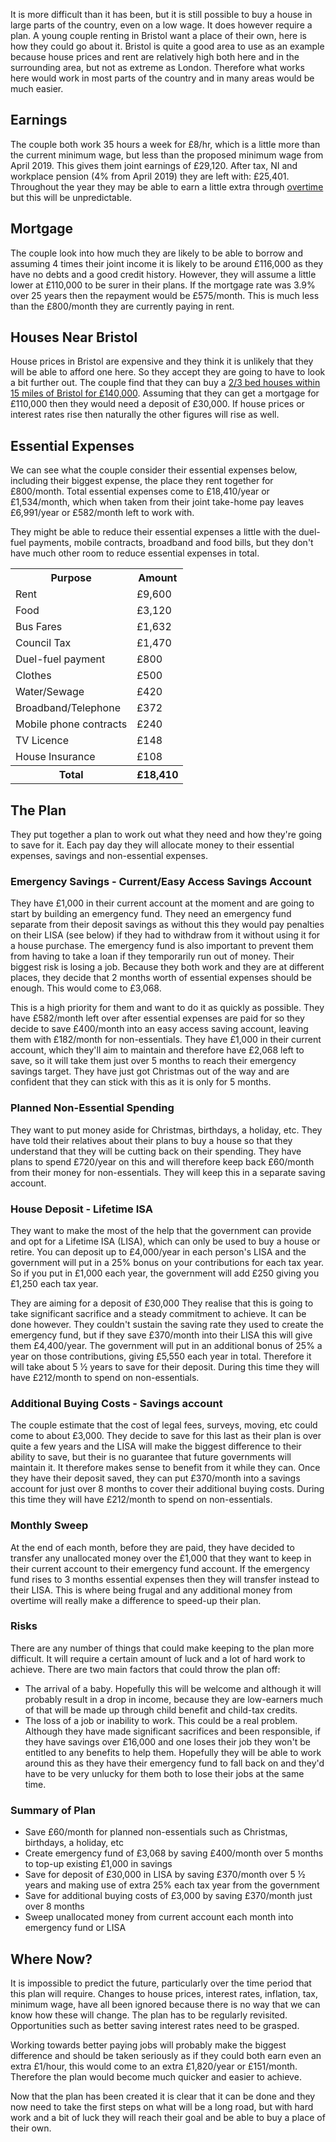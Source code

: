 It is more difficult than it has been, but it is still possible to buy a house in large parts of the country, even on a low wage.  It does however require a plan.  A young couple renting in Bristol want a place of their own, here is how they could go about it.  Bristol is quite a good area to use as an example because house prices and rent are relatively high both here and in the surrounding area, but not as extreme as London.  Therefore what works here would work in most parts of the country and in many areas would be much easier.

## Earnings
The couple both work 35 hours a week for £8/hr, which is a little more than the current minimum wage, but less than the proposed minimum wage from April 2019.  This gives them joint earnings of £29,120.  After tax, NI and workplace pension (4% from April 2019) they are left with: £25,401.  Throughout the year they may be able to earn a little extra through [overtime](/articles/boosting-our-finances-with-overtime/) but this will be unpredictable.

## Mortgage
The couple look into how much they are likely to be able to borrow and assuming 4 times their joint income it is likely to be around £116,000 as they have no debts and a good credit history.  However, they will assume a little lower at £110,000 to be surer in their plans.  If the mortgage rate was 3.9% over 25 years then the repayment would be £575/month.  This is much less than the £800/month they are currently paying in rent.

## Houses Near Bristol
House prices in Bristol are expensive and they think it is unlikely that they will be able to afford one here.  So they accept they are going to have to look a bit further out.  The couple find that they can buy a [2/3 bed houses within 15 miles of Bristol for £140,000](https://www.rightmove.co.uk/property-for-sale/find.html?locationIdentifier=REGION%5E93829&minBedrooms=2&maxPrice=140000&radius=15.0&propertyTypes=bungalow%2Cdetached%2Csemi-detached%2Cterraced%2Cflat&includeSSTC=false&dontShow=retirement%2CsharedOwnership).  Assuming that they can get a mortgage for £110,000 then they would need a deposit of £30,000.  If house prices or interest rates rise then naturally the other figures will rise as well.


## Essential Expenses

<script type="text/javascript" src="https://www.gstatic.com/charts/loader.js"></script>
<script type="text/javascript">
  google.charts.load('current', {'packages':['corechart']});
  google.charts.setOnLoadCallback(drawChart);

  function drawChart() {
    var data = new google.visualization.DataTable();
    data.addColumn('string', 'Expense');
    data.addColumn('number', 'Amount');
    data.addRows([
      ['Rent', 9600],
      ['Food', 3120],
      ['Bus Fares', 1632],
      ['Council Tax', 1470],
      ['Duel-fuel payment', 800],
      ['Water/Sewage', 420],
      ['Broadband/Telephone', 372],
      ['Clothes', 500],
      ['TV Licence', 148],
      ['House Insurance', 108],
    ]);
    var options = {'title':'Essential Expenses',
                   'width':600,
                   'height':500};
    var chart = new google.visualization.PieChart(document.getElementById('chart_div'));
    chart.draw(data, options);
  }
</script>
<div class="pull-right" id="chart_div"></div>

We can see what the couple consider their essential expenses below, including their biggest expense, the place they rent together for £800/month.  Total essential expenses come to £18,410/year or £1,534/month, which when taken from their joint take-home pay leaves £6,991/year or £582/month left to work with.

They might be able to reduce their essential expenses a little with the duel-fuel payments, mobile contracts, broadband and food bills, but they don't have much other room to reduce essential expenses in total.

<table class="table table-bordered hand-written">
  <tr><th>Purpose</th><th class="text-right">Amount</th></tr>
  <tr><td>Rent</td><td class="text-right">£9,600</td></tr>
  <tr><td>Food</td><td class="text-right">£3,120</td></tr>
  <tr><td>Bus Fares</td><td class="text-right">£1,632</td></tr>
  <tr><td>Council Tax</td><td class="text-right">£1,470</td></tr>
  <tr><td>Duel-fuel payment</td><td class="text-right">£800</td></tr>
  <tr><td>Clothes</td><td class="text-right">£500</td></tr>
  <tr><td>Water/Sewage</td><td class="text-right">£420</td></tr>
  <tr><td>Broadband/Telephone</td><td class="text-right">£372</td></tr>
  <tr><td>Mobile phone contracts</td><td class="text-right">£240</td></tr>
  <tr><td>TV Licence</td><td class="text-right">£148</td></tr>
  <tr><td>House Insurance</td><td class="text-right">£108</td></tr>
  <tr><th>Total</th><th class="text-right">£18,410</td></tr>
</table>



## The Plan

They put together a plan to work out what they need and how they're going to save for it.  Each pay day they will allocate money to their essential expenses, savings and non-essential expenses.

### Emergency Savings - Current/Easy Access Savings Account
They have £1,000 in their current account at the moment and are going to start by building an emergency fund.  They need an emergency fund separate from their deposit savings as without this they would pay penalties on their LISA (see below) if they had to withdraw from it without using it for a house purchase.  The emergency fund is also important to prevent them from having to take a loan if they temporarily run out of money.  Their biggest risk is losing a job. Because they both work and they are at different places, they decide that 2 months worth of essential expenses should be enough.  This would come to £3,068.

This is a high priority for them and want to do it as quickly as possible.  They have £582/month left over after essential expenses are paid for so they decide to save £400/month into an easy access saving account, leaving them with £182/month for non-essentials.  They have £1,000 in their current account, which they'll aim to maintain and therefore have £2,068 left to save, so it will take them just over 5 months to reach their emergency savings target.  They have just got Christmas out of the way and are confident that they can stick with this as it is only for 5 months.


### Planned Non-Essential Spending
They want to put money aside for Christmas, birthdays, a holiday, etc.  They have told their relatives about their plans to buy a house so that they understand that they will be cutting back on their spending.  They have plans to spend £720/year on this and will therefore keep back £60/month from their money for non-essentials.  They will keep this in a separate saving account.


### House Deposit - Lifetime ISA
<script type="text/javascript">
  google.charts.load('current', {'packages':['corechart']});
  google.charts.setOnLoadCallback(drawChart);

  function drawChart() {
    var data = new google.visualization.DataTable();
    data.addColumn('string', 'Use');
    data.addColumn('number', 'Amount');
    data.addRows([
      ['Essential expenses', 18410],
      ['LISA deposits', 4400],
      ['Unplanned non-essentials', 1931],
      ['Planned non-essentials', 720],
    ]);
    var options = {'title':'Yearly Budget While Saving in LISA',
                   'width':600,
                   'height':500};
    var chart = new google.visualization.PieChart(document.getElementById('lisa_budget_chart_div'));
    chart.draw(data, options);
  }
</script>
<div class="pull-right" id="lisa_budget_chart_div"></div>

They want to make the most of the help that the government can provide and opt for a Lifetime ISA (LISA), which can only be used to buy a house or retire.  You can deposit up to £4,000/year in each person's LISA and the government will put in a 25% bonus on your contributions for each tax year.  So if you put in £1,000 each year, the government will add £250 giving you £1,250 each tax year.

They are aiming for a deposit of £30,000  They realise that this is going to take significant sacrifice and a steady commitment to achieve.  It can be done however.  They couldn't sustain the saving rate they used to create the emergency fund, but if they save £370/month into their LISA this will give them £4,400/year.  The government will put in an additional bonus of 25% a year on those contributions, giving £5,550 each year in total.  Therefore it will take about 5 &frac12; years to save for their deposit.  During this time they will have £212/month to spend on non-essentials.

### Additional Buying Costs - Savings account
The couple estimate that the cost of legal fees, surveys, moving, etc could come to about £3,000.  They decide to save for this last as their plan is over quite a few years and the LISA will make the biggest difference to their ability to save, but their is no guarantee that future governments will maintain it.  It therefore makes sense to benefit from it while they can.  Once they have their deposit saved, they can put £370/month into a savings account for just over 8 months to cover their additional buying costs.  During this time they will have £212/month to spend on non-essentials.

### Monthly Sweep
At the end of each month, before they are paid, they have decided to transfer any unallocated money over the £1,000 that they want to keep in their current account to their emergency fund account.  If the emergency fund rises to 3 months essential expenses then they will transfer instead to their LISA.  This is where being frugal and any additional money from overtime will really make a difference to speed-up their plan.

### Risks
There are any number of things that could make keeping to the plan more difficult.  It will require a certain amount of luck and a lot of hard work to achieve.  There are two main factors that could throw the plan off:
* The arrival of a baby.  Hopefully this will be welcome and although it will probably result in a drop in income, because they are low-earners much of that will be made up through child benefit and child-tax credits.
* The loss of a job or inability to work.  This could be a real problem.  Although they have made significant sacrifices and been responsible, if they have savings over £16,000 and one loses their job they won't be entitled to any benefits to help them.  Hopefully they will be able to work around this as they have their emergency fund to fall back on and they'd have to be very unlucky for them both to lose their jobs at the same time.

### Summary of Plan
* Save £60/month for planned non-essentials such as Christmas, birthdays, a holiday, etc
* Create emergency fund of £3,068 by saving £400/month over 5 months to top-up existing £1,000 in savings
* Save for deposit of £30,000 in LISA by saving £370/month over 5 &frac12; years and making use of extra 25% each tax year from the government
* Save for additional buying costs of £3,000 by saving £370/month just over 8 months
* Sweep unallocated money from current account each month into emergency fund or LISA

## Where Now?
It is impossible to predict the future, particularly over the time period that this plan will require.  Changes to house prices, interest rates, inflation, tax, minimum wage, have all been ignored because there is no way that we can know how these will change.  The plan has to be regularly revisited.  Opportunities such as better saving interest rates need to be grasped.

Working towards better paying jobs will probably make the biggest difference and should be taken seriously as if they could both earn even an extra £1/hour, this would come to an extra £1,820/year or £151/month.  Therefore the plan would become much quicker and easier to achieve.

Now that the plan has been created it is clear that it can be done and they now need to take the first steps on what will be a long road, but with hard work and a bit of luck they will reach their goal and be able to buy a place of their own.
